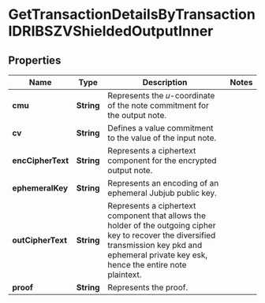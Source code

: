 

# GetTransactionDetailsByTransactionIDRIBSZVShieldedOutputInner


## Properties

| Name | Type | Description | Notes |
|------------ | ------------- | ------------- | -------------|
|**cmu** | **String** | Represents the 𝑢-coordinate of the note commitment for the output note. |  |
|**cv** | **String** | Defines a value commitment to the value of the input note. |  |
|**encCipherText** | **String** | Represents a ciphertext component for the encrypted output note. |  |
|**ephemeralKey** | **String** | Represents an encoding of an ephemeral Jubjub public key. |  |
|**outCipherText** | **String** | Represents a ciphertext component that allows the holder of the outgoing cipher key to recover the diversified transmission key pkd and ephemeral private key esk, hence the entire note plaintext. |  |
|**proof** | **String** | Represents the proof. |  |



